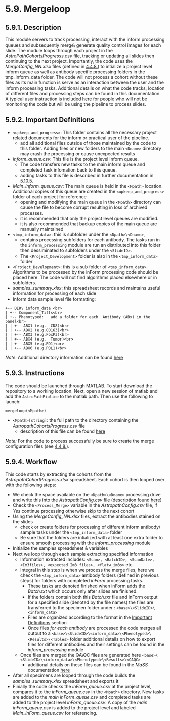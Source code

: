 # 5.9. Mergeloop

## 5.9.1. Description
This module servers to track processing, interact with the inform processing queues and subsequently merge\ generate quality control images for each slide. The module loops through each project in the *AstroPathCohortsProgresss.csv* file, tracking or updating all slides then continuing to the next project. Importantly, the code uses the *MergeConfig_NN.xlsx* files (defined in [4.4.8.](../../scans/docs/scanning/MergeConfigTables.md#448-mergeconfig-tables)) to intialize a project level inform queue as well as antibody specific processing folders in the tmp_inform_data folder. The code will not process a cohort without these files as its main function is serve as an interaction between the user and the inform processing tasks. Additional details on what the code tracks, location of different files and processing steps can be found in this documentation. A typical user instruction is included [here](../docs/TypicalUserInstructions.md#532-typical-user-instructions) for people who will not be monitoring the code but will be using the pipeline to process slides.

## 5.9.2. Important Definitions

- ```<upkeep_and_progress>```: This folder contains all the necessary project related documents for the inform or practical user of the pipeline. 
   - add all additional files outside of those maintained by the code to this folder. Adding files or new folders to the main ```<Dname>``` directory may crash the processing or cause unexpected results
- *inform_queue.csv*: This file is the project level inform queue. 
   - The code transfers new tasks to the main inform queue and completed task infomation back to this queue.
   - adding tasks to this file is described in further documentation in [5.10.5.](../inform_processing/docs/AddingSlidestotheinFormQueue.md)
- *Main_inform_queue.csv*: The main queue is held in the ```<Mpath>``` location. Additional copies of this queue are created in the ```<upkeep_and_progress>``` folder of each project for reference
   - opening and modifying the main queue in the ```<Mpath>``` directory can cause the file to become corrupt resulting in loss of archived processes.
   - it is recommended that only the project level queues are modified.
   - it is also recommended that backup copies of the main queue are manually maintained
- ```<tmp_inform_data>```: this is subfolder under the ```<Dpath>\<Dname>```, 
  - contains processing subfolders for each antibody. The tasks run in the ```inform_processing``` module are run an distributed into this folder then dessiminated to subfolders under the ```<SlideID>```. 
  - The ```<Project_Development>``` folder is also in the ```<tmp_inform_data>``` folder
- ```<Project_Development>```: this is a sub folder of ```<tmp_inform_data>```. Algorithms to be processed by the inForm processing code should be placed here. The code will not find algorithms placed elsewhere or in subfolders.
- *samples_summary.xlsx*: this spreadsheet records and maintains useful information for processing of each slide
- Inform data sample level file formatting:
```
+--	DIR\ inform_data <br>
| +-- Component_Tiffs<br>
| +-- Phenotyped:	add a folder for each  Antibody (ABx) in the panel<br>
| | +-- ABX1 (e.g.	CD8)<br>
| | +-- ABX2 (e.g.CD163)<br>
| | +-- ABX3 (e.g.FoxP3)<br>
| | +-- ABX4 (e.g.	Tumor)<br>
| | +-- ABX5 (e.g.PD1)<br>
| | +-- ABX6 (e.g.PDL1)<br>
```

*Note*: Additional directory information can be found [here](../../scans/docs/DirectoryOrganization.md#46-directory-organization)

## 5.9.3. Instructions
The code should be launched through MATLAB. To start download the repository to a working location. Next, open a new session of matlab and add the ```AstroPathPipline``` to the matlab path. Then use the following to launch:   
``` 
mergeloop(<Mpath>)
```
- ```<Mpath>[string]```: the full path to the directory containing the *AstropathCohortsProgress.csv* file
   - description of this file can be found [here](../../scans/docs/AstroPathProcessingDirectoryandInitializingProjects.md#451-astropath-processing-directory)

*Note:* For the code to process successfully be sure to create the merge configuration files (see [4.4.8.](../../scans/docs/scanning/MergeConfigTables.md#448-mergeconfig-tables)).

## 5.9.4. Workflow
This code starts by extracting the cohorts from the *AstropathCohortProgress.xlsx* spreadsheet. Each cohort is then looped over with the following steps:
- We check the space available on the ```<Dpath>\<Dname>``` processing drive and write this into the *AstropathConfig.csv* file (description found [here](../../scans/docs/AstroPathProcessingDirectoryandInitializingProjects.md#451-astropath-processing-directory))
- Check the ```<Process_Merge>``` variable in the *AstropathConfig.csv* file, if *Yes* continue processing otherwise skip to the next cohort
- Using the *MergeConfig_NN.xlsx* files, extract the antibodies stained on the slides
  - check or create folders for processing of different inform antibody\ sample tasks under the ```<tmp_inform_data>``` folder
  - Be sure that the folders are intialized with at least one extra folder to ensure smooth processing with the *inform_processing* module
- Initialize the samples spreadsheet & variables
- Next we loop through each sample extracting specified information
  - Information extracted includes: ```<Scan>, <BatchID>, <ScanDate>, <Im3files>, <expected Im3 files>, <flatw_im3s>``` etc. 
  - Integral in this step is when we process the merge files, here we check the ```<tmp_inform_data>``` antibody folders (defined in previous steps) for folders with completed *inForm* processing tasks. 
    - These tasks are denoted finished when inForm adds the *Batch.txt* which occurs only after slides are finished. 
    - If the folders contain both this *Batch.txt* file and inForm output for a specified slide (denoted by the file names) the files are transferred to the specimen folder under : ```<base>\<SlideID>\<inform_data>```
    - Files are organized according to the format in the [Important Definitions](#592-important-definitions) section
    - Once files *for each antibody* are processed the code merges all output to a ```<base>\<SlideID>\<inform_data>\<Phenotyped>\<Results>\<Tables>``` folder additional details on how to export files for different antibodies and their settings can be found in the *inform_processing* module
  - Once files are merged the QA\QC files are generated here  ```<base>\<SlideID>\<inform_data>\<Phenotyped>\<Results>\<QAQC>```
    - additional details on these files can be found in the *MaSS* documentation [here](MaSS#merge-a-single-sample-mass)
- After all specimens are looped through the code builds the *samples_summary.xlsx* spreadsheet and exports it
- Finially the code checks the *inForm_queue.csv* at the project level, compares it to the *inForm_queue.csv* in the ```<Mpath>``` directory. New tasks are added to the *main* *inForm_queue.csv* and completed tasks are added to the project level *inForm_queue.csv*. A copy of the *main* *inForm_queue.csv* is added to the project level and labeled *Main_inForm_queue.csv* for referencing.
